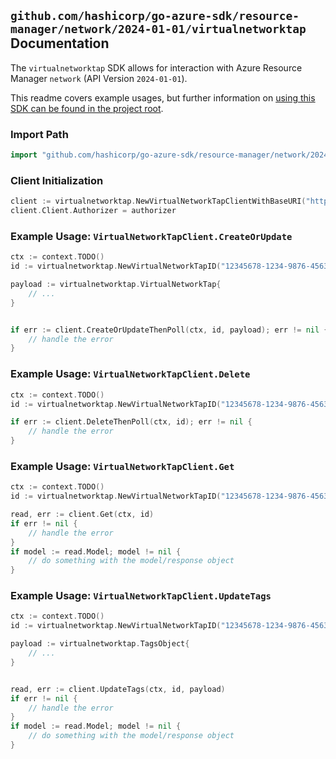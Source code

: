 
## `github.com/hashicorp/go-azure-sdk/resource-manager/network/2024-01-01/virtualnetworktap` Documentation

The `virtualnetworktap` SDK allows for interaction with Azure Resource Manager `network` (API Version `2024-01-01`).

This readme covers example usages, but further information on [using this SDK can be found in the project root](https://github.com/hashicorp/go-azure-sdk/tree/main/docs).

### Import Path

```go
import "github.com/hashicorp/go-azure-sdk/resource-manager/network/2024-01-01/virtualnetworktap"
```


### Client Initialization

```go
client := virtualnetworktap.NewVirtualNetworkTapClientWithBaseURI("https://management.azure.com")
client.Client.Authorizer = authorizer
```


### Example Usage: `VirtualNetworkTapClient.CreateOrUpdate`

```go
ctx := context.TODO()
id := virtualnetworktap.NewVirtualNetworkTapID("12345678-1234-9876-4563-123456789012", "example-resource-group", "tapName")

payload := virtualnetworktap.VirtualNetworkTap{
	// ...
}


if err := client.CreateOrUpdateThenPoll(ctx, id, payload); err != nil {
	// handle the error
}
```


### Example Usage: `VirtualNetworkTapClient.Delete`

```go
ctx := context.TODO()
id := virtualnetworktap.NewVirtualNetworkTapID("12345678-1234-9876-4563-123456789012", "example-resource-group", "tapName")

if err := client.DeleteThenPoll(ctx, id); err != nil {
	// handle the error
}
```


### Example Usage: `VirtualNetworkTapClient.Get`

```go
ctx := context.TODO()
id := virtualnetworktap.NewVirtualNetworkTapID("12345678-1234-9876-4563-123456789012", "example-resource-group", "tapName")

read, err := client.Get(ctx, id)
if err != nil {
	// handle the error
}
if model := read.Model; model != nil {
	// do something with the model/response object
}
```


### Example Usage: `VirtualNetworkTapClient.UpdateTags`

```go
ctx := context.TODO()
id := virtualnetworktap.NewVirtualNetworkTapID("12345678-1234-9876-4563-123456789012", "example-resource-group", "tapName")

payload := virtualnetworktap.TagsObject{
	// ...
}


read, err := client.UpdateTags(ctx, id, payload)
if err != nil {
	// handle the error
}
if model := read.Model; model != nil {
	// do something with the model/response object
}
```
